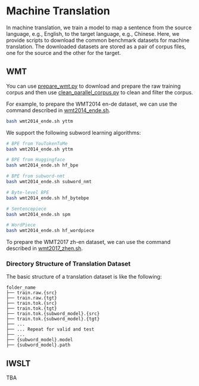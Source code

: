 # Machine Translation

In machine translation, we train a model to map a sentence from the source language, e.g., English, 
to the target language, e.g., Chinese. Here, we provide scripts to download the common benchmark 
datasets for machine translation. The downloaded datasets are stored as a pair of corpus files, 
one for the source and the other for the target.  

## WMT
You can use [prepare_wmt.py](prepare_wmt.py) to download and prepare the raw training corpus and 
then use [clean_parallel_corpus.py](../../preprocess/clean_parallel_corpus.py) to clean and 
filter the corpus. 

For example, to prepare the WMT2014 en-de dataset, we can use the command described in 
[wmt2014_ende.sh](wmt2014_ende.sh).

```bash
bash wmt2014_ende.sh yttm
```

We support the following subword learning algorithms:

```bash
# BPE from YouTokenToMe
bash wmt2014_ende.sh yttm

# BPE from Huggingface
bash wmt2014_ende.sh hf_bpe

# BPE from subword-nmt
bash wmt2014_ende.sh subword_nmt

# Byte-level BPE
bash wmt2014_ende.sh hf_bytebpe

# Sentencepiece
bash wmt2014_ende.sh spm

# WordPiece
bash wmt2014_ende.sh hf_wordpiece
```


To prepare the WMT2017 zh-en dataset, we can use the command described in 
[wmt2017_zhen.sh](wmt2017_zhen.sh).


### Directory Structure of Translation Dataset

The basic structure of a translation dataset is like the following:
```
folder_name
├── train.raw.{src}
├── train.raw.{tgt}
├── train.tok.{src}
├── train.tok.{tgt}
├── train.tok.{subword_model}.{src}
├── train.tok.{subword_model}.{tgt}
├── ... 
├── ... Repeat for valid and test
├── ...
├── {subword_model}.model
├── {subword_model}.path
```

## IWSLT
TBA
